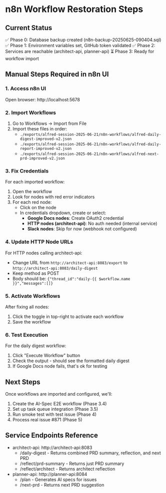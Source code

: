 # n8n Workflow Restoration Steps

## Current Status
✅ Phase 0: Database backup created (n8n-backup-20250625-090404.sql)
✅ Phase 1: Environment variables set, GitHub token validated
✅ Phase 2: Services are reachable (architect-api, planner-api)
⏳ Phase 3: Ready for workflow import

## Manual Steps Required in n8n UI

### 1. Access n8n UI
Open browser: http://localhost:5678

### 2. Import Workflows
1. Go to Workflows → Import from File
2. Import these files in order:
   - `./exports/alfred-session-2025-06-21/n8n-workflows/alfred-daily-digest-improved-v2.json`
   - `./exports/alfred-session-2025-06-21/n8n-workflows/alfred-daily-report-improved-v2.json`
   - `./exports/alfred-session-2025-06-21/n8n-workflows/alfred-next-prd-improved-v2.json`

### 3. Fix Credentials
For each imported workflow:
1. Open the workflow
2. Look for nodes with red error indicators
3. For each red node:
   - Click on the node
   - In credentials dropdown, create or select:
     - **Google Docs nodes**: Create OAuth2 credential
     - **HTTP nodes (architect-api)**: No auth needed (internal service)
     - **Slack nodes**: Skip for now (webhook not configured)

### 4. Update HTTP Node URLs
For HTTP nodes calling architect-api:
- Change URL from `http://architect-api:8083/export` to `http://architect-api:8083/daily-digest`
- Keep method as POST
- Body should be: `{"thread_id":"daily-{{ $workflow.name }}","messages":[]}`

### 5. Activate Workflows
After fixing all nodes:
1. Click the toggle in top-right to activate each workflow
2. Save the workflow

### 6. Test Execution
For the daily digest workflow:
1. Click "Execute Workflow" button
2. Check the output - should see the formatted daily digest
3. If Google Docs node fails, that's ok for testing

## Next Steps
Once workflows are imported and configured, we'll:
1. Create the AI-Spec E2E workflow (Phase 3.4)
2. Set up task queue integration (Phase 3.5)
3. Run smoke test with test issue (Phase 4)
4. Process real issue #871 (Phase 5)

## Service Endpoints Reference
- architect-api: http://architect-api:8083
  - /daily-digest - Returns combined PRD summary, reflection, and next PRD
  - /reflect/prd-summary - Returns just PRD summary
  - /reflect/architect - Returns architect reflection
- planner-api: http://planner-api:8084
  - /plan - Generates AI specs for issues
  - /next-prd - Returns next PRD suggestion